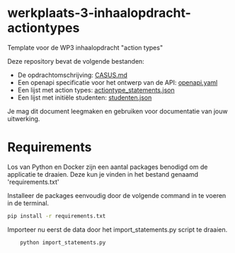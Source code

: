 # werkplaats-3-inhaalopdracht-actiontypes
Template voor de WP3 inhaalopdracht "action types"

Deze repository bevat de volgende bestanden:
- De opdrachtomschrijving: [CASUS.md](CASUS)
- Een openapi specificatie voor het ontwerp van de API: [openapi.yaml](openapi.yaml)
- Een lijst met action types: [actiontype_statements.json](actiontype_statements.json)
- Een lijst met initiële studenten: [studenten.json](studenten.json)

Je mag dit document leegmaken en gebruiken voor documentatie van jouw uitwerking. 



# Requirements

Los van Python en Docker zijn een aantal packages benodigd om de applicatie te draaien. Deze kun je vinden in het bestand genaamd 'requirements.txt'

Installeer de packages eenvoudig door de volgende command in te voeren in de terminal.
   ```bash
   pip install -r requirements.txt
   ```

Importeer nu eerst de data door het import_statements.py script te draaien.

```bash
    python import_statements.py
```
